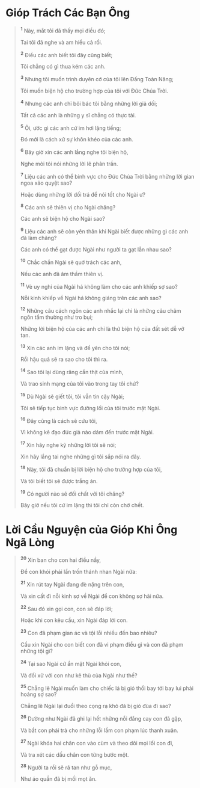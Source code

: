 # Gióp Trách Các Bạn Ông

> <sup><b>1</b></sup> Này, mắt tôi đã thấy mọi điều đó;
>
> Tai tôi đã nghe và am hiểu cả rồi.
>
> <sup><b>2</b></sup> Ðiều các anh biết tôi đây cũng biết;
>
> Tôi chẳng có gì thua kém các anh.
>
> <sup><b>3</b></sup> Nhưng tôi muốn trình duyên cớ của tôi lên Ðấng Toàn Năng;
>
> Tôi muốn biện hộ cho trường hợp của tôi với Ðức Chúa Trời.
>
> <sup><b>4</b></sup> Nhưng các anh chỉ bôi bác tôi bằng những lời giả dối;
>
> Tất cả các anh là những y sĩ chẳng có thực tài.
>
> <sup><b>5</b></sup> Ôi, ước gì các anh cứ im hơi lặng tiếng;
>
> Ðó mới là cách xử sự khôn khéo của các anh.
>
> <sup><b>6</b></sup> Bây giờ xin các anh lắng nghe tôi biện hộ,
>
> Nghe môi tôi nói những lời lẽ phân trần.
>
> <sup><b>7</b></sup> Liệu các anh có thể binh vực cho Ðức Chúa Trời bằng những lời gian ngoa xảo quyệt sao?
>
> Hoặc dùng những lời dối trá để nói tốt cho Ngài ư?
>
> <sup><b>8</b></sup> Các anh sẽ thiên vị cho Ngài chăng?
>
> Các anh sẽ biện hộ cho Ngài sao?
>
> <sup><b>9</b></sup> Liệu các anh sẽ còn yên thân khi Ngài biết được những gì các anh đã làm chăng?
>
> Các anh có thể gạt được Ngài như người ta gạt lẫn nhau sao?
>
> <sup><b>10</b></sup> Chắc chắn Ngài sẽ quở trách các anh,
>
> Nếu các anh đã âm thầm thiên vị.
>
> <sup><b>11</b></sup> Vẻ uy nghi của Ngài há không làm cho các anh khiếp sợ sao?
>
> Nỗi kinh khiếp về Ngài há không giáng trên các anh sao?
>
> <sup><b>12</b></sup> Những câu cách ngôn các anh nhắc lại chỉ là những câu châm ngôn tầm thường như tro bụi;
>
> Những lời biện hộ của các anh chỉ là thứ biện hộ của đất sét dễ vỡ tan.
>
> <sup><b>13</b></sup> Xin các anh im lặng và để yên cho tôi nói;
>
> Rồi hậu quả sẽ ra sao cho tôi thì ra.
>
> <sup><b>14</b></sup> Sao tôi lại dùng răng cắn thịt của mình,
>
> Và trao sinh mạng của tôi vào trong tay tôi chứ?
>
> <sup><b>15</b></sup> Dù Ngài sẽ giết tôi, tôi vẫn tin cậy Ngài;
>
> Tôi sẽ tiếp tục binh vực đường lối của tôi trước mặt Ngài.
>
> <sup><b>16</b></sup> Ðây cũng là cách sẽ cứu tôi,
>
> Vì không kẻ đạo đức giả nào dám đến trước mặt Ngài.
>
> <sup><b>17</b></sup> Xin hãy nghe kỹ những lời tôi sẽ nói;
>
> Xin hãy lắng tai nghe những gì tôi sắp nói ra đây.
>
> <sup><b>18</b></sup> Này, tôi đã chuẩn bị lời biện hộ cho trường hợp của tôi,
>
> Và tôi biết tôi sẽ được trắng án.
>
> <sup><b>19</b></sup> Có người nào sẽ đối chất với tôi chăng?
>
> Bây giờ nếu tôi cứ im lặng thì tôi chỉ còn chờ chết.

# Lời Cầu Nguyện của Gióp Khi Ông Ngã Lòng

> <sup><b>20</b></sup> Xin ban cho con hai điều nầy,
>
> Ðể con khỏi phải lẩn trốn thánh nhan Ngài nữa:
>
> <sup><b>21</b></sup> Xin rút tay Ngài đang đè nặng trên con,
>
> Và xin cất đi nỗi kinh sợ về Ngài để con không sợ hãi nữa.
>
> <sup><b>22</b></sup> Sau đó xin gọi con, con sẽ đáp lời;
>
> Hoặc khi con kêu cầu, xin Ngài đáp lời con.
>
> <sup><b>23</b></sup> Con đã phạm gian ác và tội lỗi nhiều đến bao nhiêu?
>
> Cầu xin Ngài cho con biết con đã vi phạm điều gì và con đã phạm những tội gì?
>
> <sup><b>24</b></sup> Tại sao Ngài cứ ẩn mặt Ngài khỏi con,
>
> Và đối xử với con như kẻ thù của Ngài như thế?
>
> <sup><b>25</b></sup> Chẳng lẽ Ngài muốn làm cho chiếc lá bị gió thổi bay tới bay lui phải hoảng sợ sao?
>
> Chẳng lẽ Ngài lại đuổi theo cọng rạ khô đã bị gió đùa đi sao?
>
> <sup><b>26</b></sup> Dường như Ngài đã ghi lại hết những nỗi đắng cay con đã gặp,
>
> Và bắt con phải trả cho những lỗi lầm con phạm lúc thanh xuân.
>
> <sup><b>27</b></sup> Ngài khóa hai chân con vào cùm và theo dõi mọi lối con đi,
>
> Và tra xét các dấu chân con từng bước một.
>
> <sup><b>28</b></sup> Người ta rồi sẽ rã tan như gỗ mục,
>
> Như áo quần đã bị mối mọt ăn.
